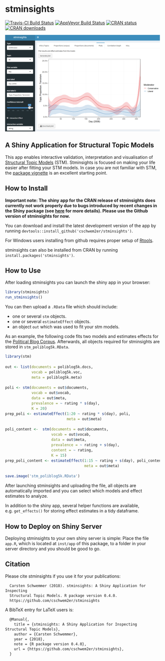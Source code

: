 
<!-- README.md is generated from README.Rmd. Please edit that file -->

# stminsights

[![Travis-CI Build
Status](https://travis-ci.org/cschwem2er/stminsights.svg?branch=master)](https://travis-ci.org/cschwem2er/stminsights)
[![AppVeyor Build
Status](https://ci.appveyor.com/api/projects/status/github/cschwem2er/stminsights?branch=master&svg=true)](https://ci.appveyor.com/project/cschwem2er/stminsights)
[![CRAN
status](https://www.r-pkg.org/badges/version/stminsights)](https://cran.r-project.org/package=stminsights)
[![CRAN
downloads](https://cranlogs.r-pkg.org/badges/grand-total/stminsights)](https://cran.rstudio.com/web/packages/stminsights/index.html)

<img src="man/figures/logo.png" width="800">

## A Shiny Application for Structural Topic Models

This app enables interactive validation, interpretation and
visualisation of [Structural Topic
Models](http://structuraltopicmodel.com) (STM). Stminsights is focused
on making your life easier after fitting your STM models. In case you
are not familiar with STM, the [package
vignette](https://cran.r-project.org/web/packages/stm/vignettes/stmVignette.pdf)
is an excellent starting point.

## How to Install

**Important note: The shiny app for the CRAN release of stminsights does
currently not work properly due to bugs introduced by recent changes in
the Shiny package (see
[here](https://github.com/cschwem2er/stminsights/issues/16) for more
details). Please use the Github version of stminsights for now.**

You can download and install the latest development version of the app
by running `devtools::install_github('cschwem2er/stminsights')`.

For Windows users installing from github requires proper setup of
[Rtools](https://cran.r-project.org/bin/windows/Rtools/).

stminsights can also be installed from CRAN by running
`install.packages('stminsights')`.

## How to Use

After loading stminsights you can launch the shiny app in your browser:

``` r
library(stminsights)
run_stminsights()
```

You can then upload a `.RData` file which should include:

  - one or several `stm` objects.
  - one or several `estimateEffect` objects.
  - an object `out` which was used to fit your stm models.

As an example, the following code fits two models and estimates effects
for the [Political Blog
Corpus](http://www.sailing.cs.cmu.edu/main/?page_id=710). Afterwards,
all objects required for stminsights are stored in
`stm_poliblog5k.RData`.

``` r
library(stm)

out <- list(documents = poliblog5k.docs,
            vocab = poliblog5k.voc,
            meta = poliblog5k.meta)

poli <- stm(documents = out$documents, 
            vocab = out$vocab,
            data = out$meta, 
            prevalence = ~ rating * s(day),
            K = 20)
prep_poli <- estimateEffect(1:20 ~ rating * s(day), poli,
                            meta = out$meta)

poli_content <-  stm(documents = out$documents, 
                     vocab = out$vocab,
                     data = out$meta, 
                     prevalence = ~ rating + s(day),
                     content = ~ rating,
                     K = 15)  
prep_poli_content <- estimateEffect(1:15 ~ rating + s(day), poli_content,
                                    meta = out$meta)

save.image('stm_poliblog5k.RData')
```

After launching stminsights and uploading the file, all objects are
automatically imported and you can select which models and effect
estimates to analyze.

In addition to the shiny app, several helper functions are available,
e.g. `get_effects()` for storing effect estimates in a tidy dataframe.

## How to Deploy on Shiny Server

Deploying stminsights to your own shiny server is simple: Place the file
`app.R`, which is located at `inst/app` of this package, to a folder in
your server directory and you should be good to go.

## Citation

Please cite stminsights if you use it for your publications:

``` 
  Carsten Schwemmer (2018). stminsights: A Shiny Application for Inspecting
  Structural Topic Models. R package version 0.4.0.
  https://github.com/cschwem2er/stminsights
```

A BibTeX entry for LaTeX users is:

``` 
  @Manual{,
    title = {stminsights: A Shiny Application for Inspecting Structural Topic Models},
    author = {Carsten Schwemmer},
    year = {2018},
    note = {R package version 0.4.0},
    url = {https://github.com/cschwem2er/stminsights},
  }
```
